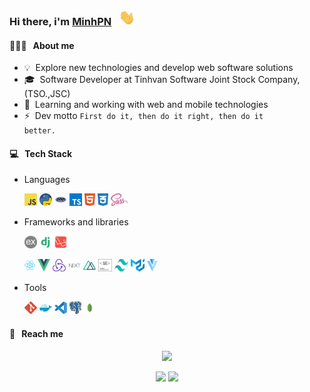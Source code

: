 ### Hi there, i'm [MinhPN](#) &nbsp; <img src="./assets/wave.gif" height="25px">

#### 🧑🏻‍💻 &nbsp; About me

- 💡 &nbsp;Explore new technologies and develop web software solutions
- 🎓 &nbsp;Software Developer at Tinhvan Software Joint Stock Company, (TSO.,JSC)
- 💼 &nbsp;Learning and working with web and mobile technologies
- ⚡ &nbsp;Dev motto <code>First do it, then do it right, then do it better.</code>

#### 💻 &nbsp; Tech Stack

- Languages

  <code><img src="./assets/javascript.svg" alt="Javascript" height="20px" /></code>
  <code><img src="./assets/python.png" alt="Python" height="20px" /></code>
  <code><img src="./assets/php.png" alt="PHP" height="20px" /></code>
  <code><img src="./assets/typescript.svg" alt="Typescript" height="20px" /></code>
  <code><img src="./assets/html.svg" alt="HTML5" height="20px" /></code>
  <code><img src="./assets/css.svg" alt="CSS3" height="20px" /></code>
  <code><img src="./assets/sass.svg" alt="SASS/SCSS" height="20px" /></code>

- Frameworks and libraries

  <code><img src="./assets/express.png" alt="ExpressJS" height="20px" /></code>
  <code><img src="./assets/django.png" alt="Django" height="20px" /></code>
  <code><img src="./assets/laravel.png" alt="Larvel" height="20px" /></code>

  <code><img src="./assets/react.svg" alt="ReactJS" height="20px" /></code>
  <code><img src="./assets/vue.svg" alt="VueJS" height="20px" width="20px" /></code>
  <code><img src="./assets/redux.svg" alt="Redux" height="20px" /></code>
  <code><img src="./assets/next.png" alt="NextJS" height="20px" width="20px" /></code>
  <code><img src="./assets/nuxt.svg" alt="NuxtJS" height="20px" /></code>
  <code><img src="./assets/styled-components.svg" alt="Styled Components" height="20px" width="22px" /></code>
  <code><img src="./assets/tailwindcss.svg" alt="TailwindCSS" height="20px" width="22px" /></code>
  <code><img src="./assets/material-ui.svg" alt="Material UI" height="20px" width="22px" /></code>
  <code><img src="./assets/vuetify.svg" alt="Vuetify" height="20px" /></code>

- Tools

  <code><img src="./assets/git.svg" alt="Git" height="20px" /></code>
  <code><img src="./assets/docker.svg" alt="Docker" height="20px" /></code>
  <code><img src="./assets/vscode.svg" alt="Visual Studio Code" height="20px" /></code>
  <code><img src="./assets/postgresql.svg" alt="PostgreSQL" height="20px" /></code>
  <code><img src="./assets/mongodb.svg" alt="MongoDB" height="20px" /></code>

#### 📇 &nbsp; Reach me

<p align="center">
<!-- <a href="#"><img src="" /></a> -->
<a href="https://twitter.com/phamngocminh76"><img src="https://img.shields.io/twitter/url?style=social&url=https%3A%2F%2Ftwitter.com%2Fphamngocminh76" /></a>
</p>

<div align="center">
  <img height="180em" src="https://github-readme-stats.vercel.app/api?username=minhpn76&show_icons=true&theme=vue-dark&&count_private=true"/>
  <img height="180em" src="https://github-readme-stats.vercel.app/api/top-langs/?username=minhpn76&layout=compact&theme=vue-dark"/>
</div>
